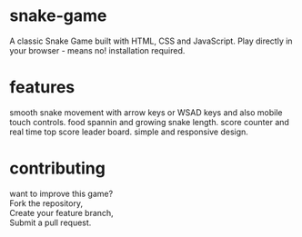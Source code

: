 # snake-game
A classic Snake Game built with HTML, CSS and JavaScript.
Play directly in  your browser - means no! installation required.

# features
smooth snake movement with arrow keys or WSAD keys and also mobile touch controls.
food spannin and growing snake length.
score counter and real time top score leader board.
simple and responsive design.

# contributing
want to improve this game?<br>
Fork the repository,<br>
Create your feature branch,<br>
Submit a pull request.
